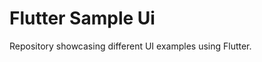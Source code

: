 # Flutter Sample Ui
Repository showcasing different UI examples using Flutter.

<!--  ### CONTACT_BOOK_UI
| SPLASH SCREEN | LOGIN PAGE | HOME PAGE | VIDEO |
|----------|----------|----------|----------|
|  <img align="right" alt="Coding" width="400" src="https://user-images.githubusercontent.com/75658401/212917963-0adeea16-16c8-4803-bd13-ce9b8c548e34.jpg">   |  <img align="right" alt="Coding" width="400" src="https://user-images.githubusercontent.com/75658401/212917963-0adeea16-16c8-4803-bd13-ce9b8c548e34.jpg">   |  <img align="right" alt="Coding" width="400" src="https://user-images.githubusercontent.com/75658401/212917963-0adeea16-16c8-4803-bd13-ce9b8c548e34.jpg"> |  <img align="right" alt="Coding" width="400" src="https://user-images.githubusercontent.com/75658401/212917963-0adeea16-16c8-4803-bd13-ce9b8c548e34.jpg">  |

 -->

<!-- <img align="right" alt="Coding" width="400" src="https://user-images.githubusercontent.com/75658401/212917963-0adeea16-16c8-4803-bd13-ce9b8c548e34.jpg"> -->
